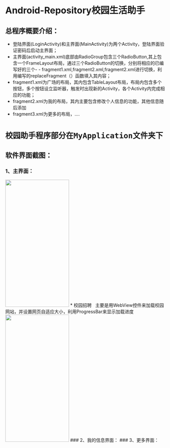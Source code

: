 # Android-Repository校园生活助手
## 总程序概要介绍：
- 登陆界面(LoginActivity)和主界面(MainActivity)为两个Activity，登陆界面验证密码后启动主界面；
- 主界面(activity_main.xml)底部由RadioGroup包含三个RadioButton,其上包含一个FrameLayout布局，通过三个RadioButton的切换，分别将相应的已编写好的三个- - fragment1.xml,fragment2.xml,fragment2.xml进行切换，利用编写的replaceFragment（）函数填入其内容；
- fragment1.xml为广场的布局，其内包含TableLayout布局，布局内包含多个按钮，多个按钮设立监听器，触发时出现新的Activity，各个Activity内完成相应的功能；
- fragment2.xml为我的布局，其内主要包含修改个人信息的功能，其他信息随后添加
- fragment3.xml为更多的布局，....
# `校园助手程序部分在MyApplication文件夹下`
## 软件界面截图：
### 1、主界面：
<img width="200" height="400" src="http://bmob-cdn-19122.b0.upaiyun.com/2018/05/15/dc295f18401ea32e803dcdb8c408154a.gif"/>
* 校园招聘  
主要是用WebView控件来加载校园网站，并设置网页自适应大小，利用ProgressBar来显示加载进度  
<img width="200" height="400" src="http://bmob-cdn-19122.b0.upaiyun.com/2018/05/15/c15004fb405ef4278010e4fc0ded842b.gif"/>
### 2、我的信息界面：
### 3、更多界面：
